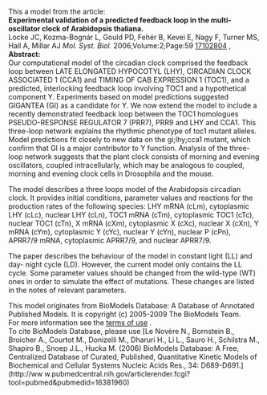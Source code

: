

This a model from the article:  
**Experimental validation of a predicted feedback loop in the multi-oscillator clock of Arabidopsis thaliana.**   
Locke JC, Kozma-Bognár L, Gould PD, Fehér B, Kevei E, Nagy F, Turner MS, Hall
A, Millar AJ _Mol. Syst. Biol._ 2006;Volume:2;Page:59
[17102804](http://www.ncbi.nlm.nih.gov/pubmed/17102804) ,  
**Abstract:**   
Our computational model of the circadian clock comprised the feedback loop
between LATE ELONGATED HYPOCOTYL (LHY), CIRCADIAN CLOCK ASSOCIATED 1 (CCA1)
and TIMING OF CAB EXPRESSION 1 (TOC1), and a predicted, interlocking feedback
loop involving TOC1 and a hypothetical component Y. Experiments based on model
predictions suggested GIGANTEA (GI) as a candidate for Y. We now extend the
model to include a recently demonstrated feedback loop between the TOC1
homologues PSEUDO-RESPONSE REGULATOR 7 (PRR7), PRR9 and LHY and CCA1. This
three-loop network explains the rhythmic phenotype of toc1 mutant alleles.
Model predictions fit closely to new data on the gi;lhy;cca1 mutant, which
confirm that GI is a major contributor to Y function. Analysis of the three-
loop network suggests that the plant clock consists of morning and evening
oscillators, coupled intracellularly, which may be analogous to coupled,
morning and evening clock cells in Drosophila and the mouse.

  

The model describes a three loops model of the Arabidopsis circadian clock. It
provides initial conditions, parameter values and reactions for the production
rates of the following species: LHY mRNA (cLm), cytoplasmic LHY (cLc), nuclear
LHY (cLn), TOC1 mRNA (cTm), cytoplasmic TOC1 (cTc), nuclear TOC1 (cTn), X mRNA
(cXm), cytoplasmic X (cXc), nuclear X (cXn), Y mRNA (cYm), cytoplasmic Y
(cYc), nuclear Y (cYn), nuclear P (cPn), APRR7/9 mRNA, cytoplasmic APRR7/9,
and nuclear APRR7/9.

The paper describes the behaviour of the model in constant light (LL) and day-
night cycle (LD). However, the current model only contains the LL cycle. Some
parameter values should be changed from the wild-type (WT) ones in order to
simulate the effect of mutations. These changes are listed in the notes of
relevant parameters.

This model originates from BioModels Database: A Database of Annotated
Published Models. It is copyright (c) 2005-2009 The BioModels Team.  
For more information see the [terms of
use](http://www.ebi.ac.uk/biomodels/legal.html) .  
To cite BioModels Database, please use [Le Novère N., Bornstein B., Broicher
A., Courtot M., Donizelli M., Dharuri H., Li L., Sauro H., Schilstra M.,
Shapiro B., Snoep J.L., Hucka M. (2006) BioModels Database: A Free,
Centralized Database of Curated, Published, Quantitative Kinetic Models of
Biochemical and Cellular Systems Nucleic Acids Res., 34: D689-D691.](http://ww
w.pubmedcentral.nih.gov/articlerender.fcgi?tool=pubmed&pubmedid=16381960)

